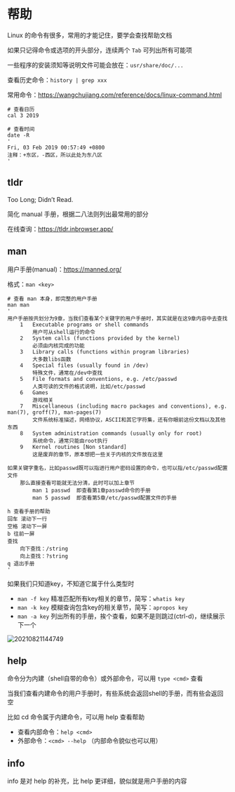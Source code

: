 # 帮助

Linux 的命令有很多，常用的才能记住，要学会查找帮助文档

如果只记得命令或选项的开头部分，连续两个 `Tab` 可列出所有可能项

一些程序的安装须知等说明文件可能会放在：`usr/share/doc/...`

查看历史命令：`history | grep xxx`

常用命令：<https://wangchujiang.com/reference/docs/linux-command.html>

```shell
# 查看日历
cal 3 2019

# 查看时间
date -R
'
Fri, 03 Feb 2019 00:57:49 +0800
注释：+东区，-西区，所以此处为东八区
'
```

## tldr

Too Long; Didn’t Read.

简化 manual 手册，根据二八法则列出最常用的部分

在线查询：<https://tldr.inbrowser.app/>

## man

用户手册(manual)：<https://manned.org/>

格式：`man <key>`

```shell
# 查看 man 本身，即完整的用户手册
man man
'
用户手册按共划分为9章，当我们查看某个关键字的用户手册时，其实就是在这9章内容中去查找
    1   Executable programs or shell commands
        用户可从shell运行的命令
    2   System calls (functions provided by the kernel)
        必须由内核完成的功能
    3   Library calls (functions within program libraries)
        大多数libs函数
    4   Special files (usually found in /dev)
        特殊文件，通常在/dev中查找
    5   File formats and conventions, e.g. /etc/passwd
        人类可读的文件的格式说明，比如/etc/passwd
    6   Games
        游戏相关
    7   Miscellaneous (including macro packages and conventions), e.g. man(7), groff(7), man-pages(7)
        文件系统标准描述，网络协议，ASCII和其它字符集，还有你眼前这份文档以及其他东西
    8   System administration commands (usually only for root)
        系统命令，通常只能由root执行
    9   Kernel routines [Non standard]
        这是废弃的章节，原本想把一些关于内核的文件放在这里

如果关键字重名，比如passwd既可以指进行用户密码设置的命令，也可以指/etc/passwd配置文件
    那么直接查看可能就无法分清，此时可以加上章节
        man 1 passwd  即查看第1章passwd命令的手册
        man 5 passwd  即查看第5章/etc/passwd配置文件的手册

h 查看手册的帮助
回车 滚动下一行
空格 滚动下一屏
b 往前一屏
查找
    向下查找：/string
    向上查找：?string
q 退出手册
'
```

如果我们只知道key，不知道它属于什么类型时

- `man -f key` 精准匹配所有key相关的章节，简写：`whatis key`
- `man -k key` 模糊查询包含key的相关章节，简写：`apropos key`
- `man -a key` 列出所有的手册，挨个查看，如果不是则跳过(ctrl-d)，继续展示下一个

![20210821144749](https://image.zuoright.com/20210821144749.png)

## help

命令分为内建（shell自带的命令）或外部命令，可以用 `type <cmd>` 查看

当我们查看内建命令的用户手册时，有些系统会返回shell的手册，而有些会返回空

比如 cd 命令属于内建命令，可以用 help 查看帮助

- 查看内部命令：`help <cmd>`
- 外部命令：`<cmd> --help` （内部命令貌似也可以用）

## info

info 是对 help 的补充，比 help 更详细，貌似就是用户手册的内容
